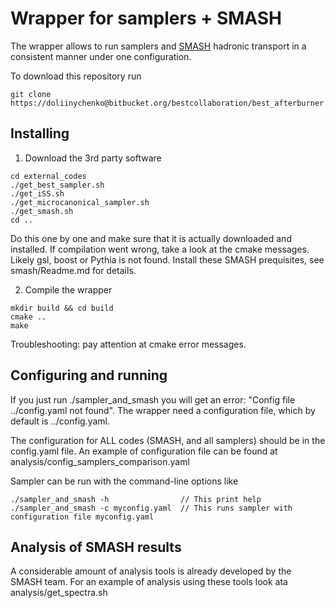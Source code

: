 # Wrapper for samplers + SMASH

The wrapper allows to run samplers and [SMASH](https://smash-transport.github.io) hadronic transport in a consistent manner under one configuration.

To download this repository run

```
git clone https://doliinychenko@bitbucket.org/bestcollaboration/best_afterburner.git
```

## Installing

1. Download the 3rd party software

```
cd external_codes
./get_best_sampler.sh
./get_iSS.sh
./get_microcanonical_sampler.sh
./get_smash.sh
cd ..
```

  Do this one by one and make sure that it is actually downloaded and installed.
  If compilation went wrong, take a look at the cmake messages.
  Likely gsl, boost or Pythia is not found. Install these SMASH prequisites, see smash/Readme.md for details.

2. Compile the wrapper

```
mkdir build && cd build
cmake ..
make
```

  Troubleshooting: pay attention at cmake error messages.

## Configuring and running

  If you just run ./sampler_and_smash you will get an error: "Config file ../config.yaml not found".
  The wrapper need a configuration file, which by default is ../config.yaml.

  The configuration for ALL codes (SMASH, and all samplers) should be in the config.yaml file.
  An example of configuration file can be found at
  analysis/config_samplers_comparison.yaml

  Sampler can be run with the command-line options like

```
./sampler_and_smash -h                // This print help
./sampler_and_smash -c myconfig.yaml  // This runs sampler with configuration file myconfig.yaml
```

## Analysis of SMASH results

  A considerable amount of analysis tools is already developed by the SMASH team.
  For an example of analysis using these tools look ata analysis/get_spectra.sh
